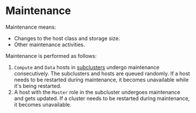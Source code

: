 # Maintenance

Maintenance means:

* Changes to the host class and storage size.
* Other maintenance activities.

Maintenance is performed as follows:

1. `Compute` and `Data` hosts in [subclusters](./index.md) undergo maintenance consecutively. The subclusters and hosts are queued randomly. If a host needs to be restarted during maintenance, it becomes unavailable while it's being restarted.
1. A host with the `Master` role in the subcluster undergoes maintenance and gets updated. If a cluster needs to be restarted during maintenance, it becomes unavailable.
